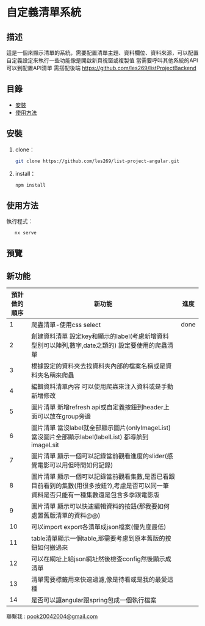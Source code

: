 # 自定義清單系統

## 描述

這是一個來顯示清單的系統，需要配置清單主題、資料欄位、資料來源，可以配置自定義設定來執行一些功能像是開啟新頁視窗或複製值
當需要呼叫其他系統的API可以到配置API清單
需搭配後端 https://github.com/les269/listProjectBackend

## 目錄

- [安裝](#安裝)
- [使用方法](#使用方法)

## 安裝

1. clone：
   ```bash
   git clone https://github.com/les269/list-project-angular.git
   ```
2. install：
   ```bash
   npm install
   ```

## 使用方法

執行程式：

```bash
   nx serve
```

## 預覽

## 新功能

| 預計做的順序 | 新功能                                                                                                                                   | 進度 |
| ------------ | ---------------------------------------------------------------------------------------------------------------------------------------- | ---- |
| 1            | 爬蟲清單-使用css select                                                                                                                  | done |
| 2            | 創建資料清單 設定key和顯示的label(考慮新增資料型別可以陣列,數字,date之類的) 設定要使用的爬蟲清單                                         |      |
| 3            | 根據設定的資料夾去找資料夾內部的檔案名稱或是資料夾名稱來爬蟲                                                                             |      |
| 4            | 編輯資料清單內容 可以使用爬蟲來注入資料或是手動新增修改                                                                                  |      |
| 5            | 圖片清單 新增refresh api或自定義按鈕到header上面可以放在group旁邊                                                                        |      |
| 6            | 圖片清單 當沒label就全部顯示圖片(onlyImageList) 當沒圖片全部顯示label(labelList) 都導航到imageLsit                                       |      |
| 7            | 圖片清單 顯示一個可以記錄當前觀看進度的slider(感覺電影可以用但時間如何記錄)                                                              |      |
| 8            | 圖片清單 顯示一個可以記錄當前觀看集數,是否已看跟目前看到的集數(用很多按鈕?),考慮是否可以同一筆資料是否只能有一種集數還是包含多季跟電影版 |      |
| 9            | 圖片清單 顯示可以快速編輯資料的按鈕(那我要如何處置舊版清單的資料@@)                                                                      |      |
| 10           | 可以import export各清單成json檔案(優先度最低)                                                                                            |      |
| 11           | table清單顯示一個table,那需要考慮到原本舊版的按鈕如何搬過來                                                                              |      |
| 12           | 可以在網址上給json網址然後檢查config然後顯示成清單                                                                                       |      |
| 13           | 清單需要標籤用來快速過濾,像是待看或是我的最愛這種                                                                                        |      |
| 14           | 是否可以讓angular跟spring包成一個執行檔案                                                                                                |      |

聯繫我 : pook20042004@gmail.com
